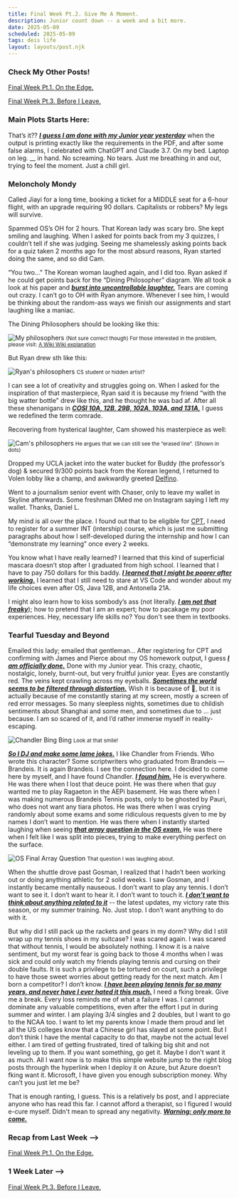 ```yaml
---
title: Final Week Pt.2. Give Me A Moment.
description: Junior count down -- a week and a bit more.
date: 2025-05-09
scheduled: 2025-05-09
tags: deis life
layout: layouts/post.njk
---
```


<h3>Check My Other Posts!</h3>

<a href="{{ '/posts/spring2025finalweekpt1/' | url }}">Final Week Pt.1. On the Edge.</a>

<a href="{{ '/posts/spring2025finalweekpt3/' | url }}">Final Week Pt.3. Before I Leave.</a>

<!-- <a href="{{ '/posts/thirdpost/' | url }}">Third post</a> -->

<h3>Main Plots Starts Here:</h3>

That’s it?? ***<u>I guess I am done with my Junior year yesterday***</u> when the output is printing exactly like the requirements in the PDF, and after some false alarms, I celebrated with ChatGPT and Claude 3.7. On my bed. Laptop on leg. __ in hand. No screaming. No tears. Just me breathing in and out, trying to feel the moment. Just a chill girl.

<h3>Meloncholy Mondy</h3>
Called Jiayi for a long time, booking a ticket for a MIDDLE seat for a 6-hour flight, with an upgrade requiring 90 dollars. Capitalists or robbers? My legs will survive. 

Spammed OS’s OH for 2 hours. That Korean lady was scary bro. She kept smiling and laughing. When I asked for points back from my 3 quizzes, I couldn’t tell if she was judging. Seeing me shamelessly asking points back for a quiz taken 2 months ago for the most absurd reasons, Ryan started doing the same, and so did Cam.

“You two…” The Korean woman laughed again, and I did too. Ryan asked if he could get points back for the “Dining Philosopher” diagram. We all took a look at his paper and ***<u>burst into uncontrollable laughter.***</u> Tears are coming out crazy. I can’t go to OH with Ryan anymore. Whenever I see him, I would be thinking about the random-ass ways we finish our assignments and start laughing like a maniac.

The Dining Philosophers should be looking like this:

![My philosophers](/img/blog1.0/my-dining-philosophers.png)
<small>(Not sure correct though)
For those interested in the problem, please visit: [A Wiki Wiki explanation](https://en.wikipedia.org/wiki/Dining_philosophers_problem)</small>

But Ryan drew sth like this:

![Ryan's philosophers](/img/blog1.0/ryans-dining-philosophers.png)
<small>CS student or hidden artist?</small>

I can see a lot of creativity and struggles going on. When I asked for the inspiration of that masterpiece, Ryan said it is because my friend “with the big watter bottle” drew like this, and he thought he was bad af. After all these shenanigans in ***<u>COSI 10A, 12B, 29B, 102A, 103A, and 131A,***</u> I guess we redefined the term comrade.

Recovering from hysterical laughter, Cam showed his masterpiece as well:

![Cam's philosophers](/img/blog1.0/cams-dining-philosophers.png)
<small>He argues that we can still see the “erased line”. (Shown in dots)</small>

Dropped my UCLA jacket into the water bucket for Buddy (the professor’s dog) & secured 9/300 points back from the Korean legend, I returned to Volen lobby like a champ, and awkwardly greeted [Delfino](https://www.linkedin.com/in/joe-delfino-b274135/). 

Went to a journalism senior event with Chaser, only to leave my wallet in Skyline afterwards. Some freshman DMed me on Instagram saying I left my wallet. Thanks, Daniel L. 

My mind is all over the place. I found out that to be eligible for [CPT](https://en.wikipedia.org/wiki/Curricular_Practical_Training), I need to register for a summer INT (intership) course, which is just me submitting paragraphs about how I self-developed during the internship and how I can “demonstrate my learning” once every 2 weeks.

You know what I have really learned? I learned that this kind of superficial mascara doesn’t stop after I graduated from high school. I learned that I have to pay 750 dollars for this baddy. ***<u>I learned that I might be poorer after working.***</u> I learned that I still need to stare at VS Code and wonder about my life choices even after OS, Java 12B, and Antonella 21A. 

I might also learn how to kiss sombody’s ass (not literally. ***<u>I am not that freaky***</u>); how to pretend that I am an expert; how to pacakage my poor experiences. Hey, necessary life skills no? You don't see them in textbooks.

<h3>Tearful Tuesday and Beyond</h3>

Emailed this lady; emailed that gentleman… After registering for CPT and confirming with James and Pierce about my OS homework output, I guess ***<u>I am officially done.***</u> Done with my Junior year. This crazy, chaotic, nostalgic, lonely, burnt-out, but very fruitful junior year. Eyes are constantly red. The veins kept crawling across my eyeballs. ***<u>Sometimes the world seems to be filtered through distortion.***</u> Wish it is because of 🍃, but it is actually because of me constantly staring at my screen, mostly a screen of red error messages. So many sleepless nights, sometimes due to childish sentiments about Shanghai and some men, and sometimes due to ... just because. I am so scared of it, and I’d rather immerse myself in reality-escaping. 

![Chandler Bing Bing](/img/blog1.0/chandler-bing.webp)
<small>Look at that smile!</small>

***<u>So I DJ and make some lame jokes.***</u> I like Chandler from Friends. Who wrote this character? Some scriptwriters who graduated from Brandeis — Brandeis. It is again Brandeis. I see the connection here. I decided to come here by myself, and I have found Chandler. ***<u>I found him.***</u> He is everywhere. He was there when I lost that deuce point. He was there when that guy wanted me to play Ragaeton in the AEPi basement. He was there when I was making numerous Brandeis Tennis posts, only to be ghosted by Pauri, who does not want any tiara photos. He was there when I was crying randomly about some exams and some ridiculous requests given to me by names I don’t want to mention. He was there when I instantly started laughing when seeing ***<u>that array question in the OS exam.***</u> He was there when I felt like I was split into pieces, trying to make everything perfect on the surface.

![OS Final Array Question](/img/blog1.0/os-array-q.jpg)
<small>That question I was laughing about.</small>

When the shuttle drove past Gosman, I realized that I hadn’t been working out or doing anything athletic for 2 solid weeks. I saw Gosman, and I instantly became mentally nauseous. I don’t want to play any tennis. I don’t want to see it. I don’t want to hear it. I don’t want to touch it. ***<u>I don’t want to think about anything related to it***</u> -- the latest updates, my victory rate this season, or my summer training. No. Just stop. I don’t want anything to do with it.

But why did I still pack up the rackets and gears in my dorm? Why did I still wrap up my tennis shoes in my suitcase? I was scared again. I was scared that without tennis, I would be absolutely nothing. I know it is a naive sentiment, but my worst fear is going back to those 4 months when I was sick and could only watch my friends playing tennis and cursing on their double faults. It is such a privilege to be tortured on court, such a privilege to have those sweet worries about getting ready for the next match. Am I born a competitor? I don’t know. ***<u>I have been playing tennis for so many years, and never have I ever hated it this much.***</u> I need a fking break. Give me a break. Every loss reminds me of what a failure I was. I cannot dominate any valuable competitions, even after the effort I put in during summer and winter. I am playing 3/4 singles and 2 doubles, but I want to go to the NCAA too. I want to let my parents know I made them proud and let all the US colleges know that a Chinese girl has slayed at some point. But I don’t think I have the mental capacity to do that, maybe not the actual level either. I am tired of getting frustrated, tired of talking big shit and not leveling up to them. If you want something, go get it. Maybe I don’t want it as much. All I want now is to make this simple website jump to the right blog posts through the hyperlink when I deploy it on Azure, but Azure doesn’t fking want it. Microsoft, I have given you enough subscription money. Why can’t you just let me be?

That is enough ranting, I guess. This is a relatively bs post, and I appreciate anyone who has read this far. I cannot afford a therapist, so I figured I would e-cure myself. Didn't mean to spread any negativity. ***<u>Warning: only more to come.***</u>

<h3>Recap from Last Week --> </h3>

<a href="{{ '/posts/spring2025finalweekpt1/' | url }}">Final Week Pt.1. On the Edge.</a>

<h3>1 Week Later --> </h3>

<a href="{{ '/posts/spring2025finalweekpt3/' | url }}">Final Week Pt.3. Before I Leave.</a>


<!-- # Test SVG

![Test Share SVG](/img/share.svg)

# Test Relative Local Image

![Test Share SVG](../../img/doener.jpg)

# Test PNG

![Png By @clipartmax.com](https://www.clipartmax.com/png/full/0-9896_film-clipart-free-to-use-public-domain-movie-clip-art-directors-board.png) -->
